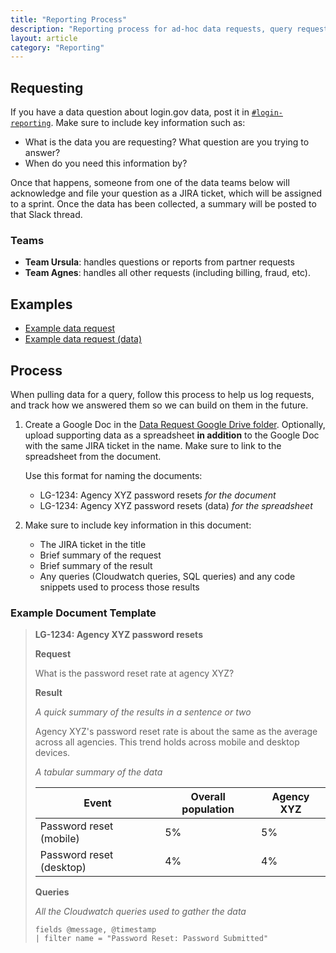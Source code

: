 ```yaml
---
title: "Reporting Process"
description: "Reporting process for ad-hoc data requests, query requests and analyses"
layout: article
category: "Reporting"
---
```


## Requesting

If you have a data question about login.gov data, post it in [`#login-reporting`](https://gsa-tts.slack.com/archives/C5E7EJWF7). Make sure to include key information such as:

- What is the data you are requesting? What question are you trying to answer?
- When do you need this information by?

Once that happens, someone from one of the data teams below will acknowledge and file your question as a JIRA ticket,
which will be assigned to a sprint. Once the data has been collected, a summary will be posted to
that Slack thread.

### Teams

- **Team Ursula**: handles questions or reports from partner requests
- **Team Agnes**: handles all other requests (including billing, fraud, etc).

## Examples

- [Example data request](https://docs.google.com/document/d/1rU_70Cp_b2rx-edFDuqLfmTyj0VukkQ4s12DpRl6Dgc/edit#heading=h.f8nspscwbzl2)
- [Example data request (data)](https://docs.google.com/spreadsheets/d/1V9rG8Tdfjzw1cwKkTRWl_bRRcKljYltK2_ELBhIxNQo/edit#gid=0)

## Process

When pulling data for a query, follow this process to help us log requests, and track how we
answered them so we can build on them in the future.

1. Create a Google Doc in the [Data Request Google Drive folder](https://drive.google.com/drive/folders/1wzIwovMQWL2PFrNIJNL6DaV_TqbE7yqO). Optionally, upload supporting data as a spreadsheet **in addition** to the Google Doc with the same JIRA ticket in the name. Make sure to link to the spreadsheet from the document.

   Use this format for naming the documents:

   - LG-1234: Agency XYZ password resets *for the document*
   - LG-1234: Agency XYZ password resets (data) *for the spreadsheet*

2. Make sure to include key information in this document:
   - The JIRA ticket in the title
   - Brief summary of the request
   - Brief summary of the result
   - Any queries (Cloudwatch queries, SQL queries) and any code snippets used to process those results

### Example Document Template

> **LG-1234: Agency XYZ password resets**
>
> **Request**
>
> What is the password reset rate at agency XYZ?
>
> **Result**
>
> *A quick summary of the results in a sentence or two*
>
> Agency XYZ's password reset rate is about the same as the average across all agencies. This
> trend holds across mobile and desktop devices.
>
> *A tabular summary of the data*
>
> | Event | Overall population | Agency XYZ |
> | ----  | ------------------ | ---------- |
> | Password reset (mobile) | 5% | 5% |
> | Password reset (desktop) | 4% | 4% |
>
> **Queries**
>
> *All the Cloudwatch queries used to gather the data*
>
> ```cloudwatch
> fields @message, @timestamp
> | filter name = "Password Reset: Password Submitted"
> ```
